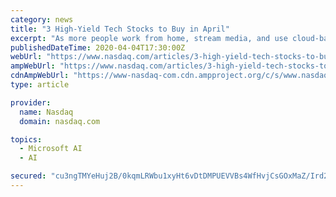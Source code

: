 ```yaml
---
category: news
title: "3 High-Yield Tech Stocks to Buy in April"
excerpt: "As more people work from home, stream media, and use cloud-based services, data centers must expand their ... IBM's new CEO Arvind Krishna, who previously led the higher-growth Cloud and Cognitive Software unit, could also expand Big Blue's public cloud business to challenge Amazon and Microsoft. Those changes could offset the slower growth ..."
publishedDateTime: 2020-04-04T17:30:00Z
webUrl: "https://www.nasdaq.com/articles/3-high-yield-tech-stocks-to-buy-in-april-2020-04-04"
ampWebUrl: "https://www.nasdaq.com/articles/3-high-yield-tech-stocks-to-buy-in-april-2020-04-04?amp"
cdnAmpWebUrl: "https://www-nasdaq-com.cdn.ampproject.org/c/s/www.nasdaq.com/articles/3-high-yield-tech-stocks-to-buy-in-april-2020-04-04?amp"
type: article

provider:
  name: Nasdaq
  domain: nasdaq.com

topics:
  - Microsoft AI
  - AI

secured: "cu3ngTMYeHuj2B/0kqmLRWbu1xyHt6vDtDMPUEVVBs4WfHvjCsGOxMaZ/Ird2aVj6dXTW2yvR6TDgAJFlnpA9pHIrxW1AUACPajLldApm6eJW5d8quJmr8nI49xjJ0sSm3rQr91X99Wu2GQakHiQA+kEYMlXFR9HSsVqpqPciuy0Phz78KPUds2VOBg9xDepOok/qoOv29qOQ0yRnMhULeJwvf0ged1GgnKsPBP0rltO1EM8BQMfLtVVDy7c7702Dcei9JYDPBjvt+sK4APpIz07ooDHAwnuKkNs0bsu7y0o1tnUpEQKZiEf5dqRZ+FWD3ezewqhzBSbO56IV854B4oDZQV/F5GjxrNay/VoGhbULpH5RjtuZZgC5qGwTtSHy2O+wJpY0CfZWTw7oM0SaJ1NPGRNBOhiBD96w2KNXxhkdcKj7a66SK8yurr+V4GorbsUxGp5rjiyZanw/ccNAckOQpPwjq9Nad0i/WJmFdw=;n6IkpMs2PI6TSaEnp2tCIA=="
---
```


